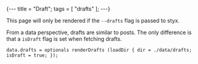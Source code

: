 {---
title = "Draft";
tags = [ "drafts" ];
---}

This page will only be rendered if the `--drafts` flag is passed to styx.

From a data perspective, drafts are similar to posts. The only difference is that a `isDraft` flag is set when fetching drafts.

```
data.drafts = optionals renderDrafts (loadDir { dir = ./data/drafts; isDraft = true; });
```
